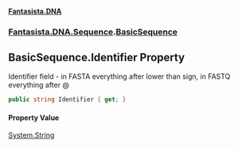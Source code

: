 #### [Fantasista.DNA](index.md 'index')
### [Fantasista.DNA.Sequence](Fantasista.DNA.Sequence.md 'Fantasista.DNA.Sequence').[BasicSequence](Fantasista.DNA.Sequence.BasicSequence.md 'Fantasista.DNA.Sequence.BasicSequence')

## BasicSequence.Identifier Property

Identifier field - in FASTA everything after lower than sign, in FASTQ everything after @

```csharp
public string Identifier { get; }
```

#### Property Value
[System.String](https://docs.microsoft.com/en-us/dotnet/api/System.String 'System.String')